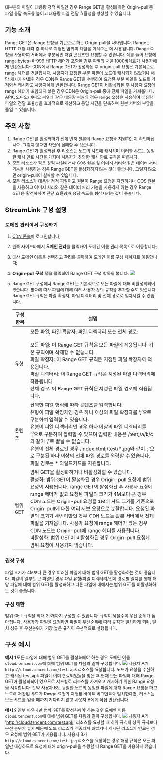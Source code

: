 
대부분의 파일이 대용량 정적 파일인 경우 Range GET을 활성화하면 Origin-pull 중 파일 응답 속도를 높이고 대용량 파일 전달 효율성을 향상할 수 있습니다.

## 기능 소개
Range GET은 Range 요청을 기반으로 하는 Origin-pull을 나타냅니다. Range는 HTTP 요청 헤더 중 하나로 지정된 범위의 파일을 가져오는 데 사용됩니다. Range 요청을 사용하여 서버에서 부분적인 파일 콘텐츠만 요청할 수 있습니다. 예를 들어 요청에 range:bytes=0-999 HTTP 헤더가 포함된 경우 파일의 처음 1000바이트가 사용자에게 반환됩니다.
CDN에서 Range GET가 활성화된 후 origin-pull 요청은 기본적으로 range 헤더를 전달합니다. 사용자가 요청한 부분 파일이 노드에 캐시되지 않았거나 해당 캐시가 만료된 경우 CDN은 Range GET을 수행하여 요청된 부분 파일을 노드로 가져와서 캐시하고 사용자에게 반환합니다. Range GET이 비활성화된 후 사용자 요청에 range 헤더가 포함되지 않은 경우 CDN은 Origin-pull 중에 전체 파일을 가져옵니다.
APK, 오디오/비디오 파일과 같은 대용량 파일의 경우 range 요청을 사용하여 대용량 파일의 전달 효율성을 효과적으로 개선하고 응답 시간을 단축하며 원본 서버의 부담을 줄일 수 있습니다.

## 주의 사항
1. Range GET를 활성화하기 전에 먼저 원본이 Range 요청을 지원하는지 확인하십시오. 그렇지 않으면 작업이 실패할 수 있습니다.
2. Range GET가 활성화된 후 리소스는 노드의 샤드에 캐시되며 이러한 샤드는 동일한 캐시 만료 시간을 가지며 사용자가 정의한 캐시 만료 규칙을 따릅니다.
3. 모든 리소스가 작은 정적 파일이거나 COS 원본 및 이미지 처리와 같은 데이터 처리 기능을 사용하는 경우 Range GET을 활성화하지 않는 것이 좋습니다. 그렇지 않으면 origin-pull이 실패할 수 있습니다.
4. 모든 리소스가 대용량 정적 파일이고 원본이 Range 요청을 지원하거나 COS 원본을 사용하고 이미지 처리와 같은 데이터 처리 기능을 사용하지 않는 경우 Range GET을 활성화하여 전달 효율성과 응답 속도를 향상시키는 것이 좋습니다.

## StreamLink 구성 설명

### 도메인 관리에서 구성하기
1. [CDN 콘솔](https://console.cloud.tencent.com/cdn)에 로그인합니다;
2. 왼쪽 사이드바에서 **도메인 관리**를 클릭하여 도메인 이름 관리 목록으로 이동합니다;
3. 대상 도메인 이름을 선택하고 **관리**를 클릭하여 도메인 이름 구성 페이지로 이동합니다;
4. **Origin-pull 구성** 탭을 클릭하여 Range GET 구성 항목을 봅니다.
![](https://qcloudimg.tencent-cloud.cn/raw/eeea737602e1248ca1856a16a80df1b7.png)
5. Range GET 구성에서 Range GET는 기본적으로 모든 파일에 대해 비활성화되어 있습니다. 필요에 따라 파일에 대해 여러 사용자 정의 규칙을 추가할 수도 있습니다. Range GET 규칙은 파일 확장자, 파일 디렉터리 및 전체 경로로 일치시킬 수 있습니다.

    |구성 항목|설명|
    |--|--|
    |유형|모든 파일, 파일 확장자, 파일 디렉터리 또는 전체 경로: <br><br>모든 파일: 이 Range GET 규칙은 모든 파일에 적용됩니다. 기본 규칙이며 삭제할 수 없습니다. <br>파일 확장자: 이 Range GET 규칙은 지정된 파일 확장자에 적용됩니다. <br>파일 디렉터리: 이 Range GET 규칙은 지정된 파일 디렉터리에 적용됩니다. <br>전체 경로: 이 Range GET 규칙은 지정된 파일 경로에 적용됩니다.|
    |콘텐츠|선택한 파일 형식에 따라 콘텐츠를 입력합니다. <br>유형이 파일 확장자인 경우 하나 이상의 파일 확장자를 ‘;’으로 구분하여 입력할 수 있습니다. <br>유형이 파일 디렉터리인 경우 하나 이상의 파일 디렉터리를 ‘;’으로 구분하여 입력할 수 있으며 입력한 내용은 /test;/a/b/c와 같이 ‘/’로 끝날 수 없습니다. <br>유형이 전체 경로인 경우 /index.html;/test/\*.jpg와 같이 ‘;’으로 구분된 하나 이상의 전체 파일 경로를 입력할 수 있습니다. 파일 경로는 \* 와일드카드를 지원합니다. |
    | 범위 GET | 범위 GET을 활성화하거나 비활성화할 수 있습니다. <br>활성화: 범위 GET이 활성화된 경우 Origin-pull 요청에 범위 요청이 사용됩니다. range GET이 활성화된 후 사용자 요청에 range 헤더가 없고 요청된 파일의 크기가 4M보다 큰 경우 CDN 노드는 Origin-pull 요청을 1M의 샤드 크기를 기준으로 Origin-pull에 대한 여러 서브 요청으로 분할합니다. 요청된 파일의 크기가 4M 미만인 경우 CDN 노드는 원본 서버에서 전체 파일을 가져옵니다. 사용자 요청에 range 헤더가 있는 경우 CDN 노드는 Origin-pull에 range 헤더를 사용합니다. <br>비활성화: 범위 GET이 비활성화된 경우 Origin-pull 요청에 범위 요청이 사용되지 않습니다. |

### 권장 구성
파일 크기가 4M보다 큰 경우 이러한 파일에 대해 범위 GET를 활성화하는 것이 좋습니다. 파일의 일부만 큰 파일인 경우 파일 유형/파일 디렉터리/전체 경로별 일치를 통해 해당 파일에 대해 범위 GET를 활성화하고 다른 파일에 대해서는 범위 GET를 비활성화하는 것이 좋습니다.

### 구성 제한
범위 GET 규칙을 최대 20개까지 구성할 수 있습니다. 규칙이 낮을수록 우선 순위가 높아집니다. 사용자가 파일을 요청하면 파일이 우선순위에 따라 규칙과 일치하게 되며, 일치 성공 후 우선순위가 가장 높은 규칙이 우선적으로 실행됩니다.

## 구성 예시

**예시 1**
모든 파일에 대해 범위 GET를 활성화해야 하는 경우 도메인 이름 `cloud.tencent.com`에 대해 범위 GET를 다음과 같이 구성합니다.
![](https://qcloudimg.tencent-cloud.cn/raw/1227e1b23eec3ceecad49b80ed64c5a0.png)
사용자 A가 `http://cloud.tencent.com/test.apk` 리소스를 요청합니다. 노드가 요청을 수신하고 캐시된 test.apk 파일이 이미 만료되었음을 찾은 후 현재 모든 파일에 대해 Range GET가 활성화되어 있으므로 샤드별로 리소스를 가져오고 캐시하기 위한 Range 요청을 시작합니다. 만약 사용자 B도 동일한 노드의 동일한 파일에 대해 Range 요청을 하고 노드에 저장된 샤드가 Range 요청의 지정된 바이트 세그먼트와 일치한다면, 리소스는 모든 샤드를 얻을 때까지 기다리지 않고 사용자 B에게 직접 반환됩니다.

**예시 2**
일부 파일에만 범위 GET를 활성화해야 하는 경우 도메인 이름 `cloud.tencent.com`에 대해 범위 GET를 다음과 같이 구성합니다.
![](https://qcloudimg.tencent-cloud.cn/raw/b0b80635b4291e10347621e07c7cd252.png)
사용자 A가 'http://cloud.tencent.com/test.apk' 리소스를 요청할 때 하위 규칙이 상위 규칙보다 우선 순위가 높기 때문에 노드 리소스가 적중되지 않았거나 캐시된 리소스가 만료된 경우 요청에 범위 GET가 사용됩니다. 사용자 B가 `http://cloud.tencent.com/test.jpg` 리소스를 요청하는 경우 해당 규칙은 모든 파일만 매칭하므로 요청에 대해 origin-pull을 수행할 때 Range GET을 사용하지 않습니다.

